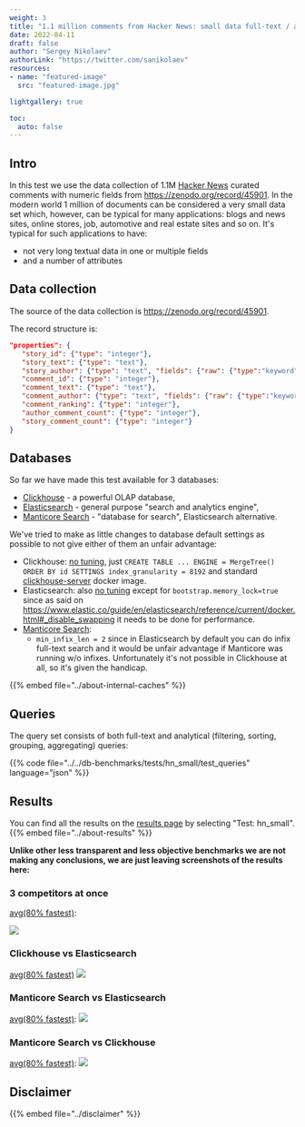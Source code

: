 ```yaml
---
weight: 3
title: "1.1 million comments from Hacker News: small data full-text / analytics test"
date: 2022-04-11
draft: false
author: "Sergey Nikolaev"
authorLink: "https://twitter.com/sanikolaev"
resources:
- name: "featured-image"
  src: "featured-image.jpg"

lightgallery: true

toc:
  auto: false
---
```


## Intro

In this test we use the data collection of 1.1M [Hacker News](https://news.ycombinator.com/) curated comments with numeric fields from https://zenodo.org/record/45901. In the modern world 1 million of documents can be considered a very small data set which, however, can be typical for many applications: blogs and news sites, online stores, job, automotive and real estate sites and so on. It's typical for such applications to have:
* not very long textual data in one or multiple fields
* and a number of attributes

<!--more-->

## Data collection

The source of the data collection is https://zenodo.org/record/45901.

The record structure is:

```json
"properties": {
   "story_id": {"type": "integer"},
   "story_text": {"type": "text"},
   "story_author": {"type": "text", "fields": {"raw": {"type":"keyword"}}},
   "comment_id": {"type": "integer"},
   "comment_text": {"type": "text"},
   "comment_author": {"type": "text", "fields": {"raw": {"type":"keyword"}}},
   "comment_ranking": {"type": "integer"},
   "author_comment_count": {"type": "integer"},
   "story_comment_count": {"type": "integer"}
}
```

## Databases

So far we have made this test available for 3 databases:
* [Clickhouse](https://github.com/ClickHouse/ClickHouse) - a powerful OLAP database,
* [Elasticsearch](https://github.com/elastic/elasticsearch) - general purpose "search and analytics engine",
* [Manticore Search](https://github.com/manticoresoftware/manticoresearch/) - "database for search", Elasticsearch alternative.

We've tried to make as little changes to database default settings as possible to not give either of them an unfair advantage:

* Clickhouse: [no tuning](https://github.com/db-benchmarks/db-benchmarks/blob/main/tests/hn/ch/init), just `CREATE TABLE ... ENGINE = MergeTree() ORDER BY id SETTINGS index_granularity = 8192` and standard [clickhouse-server](https://github.com/db-benchmarks/db-benchmarks/blob/main/docker-compose.yml) docker image.
* Elasticsearch: also [no tuning](https://github.com/db-benchmarks/db-benchmarks/tree/main/tests/hn_small/es/logstash) except for `bootstrap.memory_lock=true` since as said on https://www.elastic.co/guide/en/elasticsearch/reference/current/docker.html#_disable_swapping it needs to be done for performance.
* [Manticore Search](https://github.com/db-benchmarks/db-benchmarks/blob/main/tests/hn/manticore/generate_manticore_config.php):
  - `min_infix_len = 2` since in Elasticsearch by default you can do infix full-text search and it would be unfair advantage if Manticore was running w/o infixes. Unfortunately it's not possible in Clickhouse at all, so it's given the handicap.

{{% embed file="../about-internal-caches" %}}

## Queries

The query set consists of both full-text and analytical (filtering, sorting, grouping, aggregating) queries:

{{% code file="../../db-benchmarks/tests/hn_small/test_queries" language="json" %}}


## Results

You can find all the results on the [results page](/?cache=fast_avg&tests=hn) by selecting "Test: hn_small". {{% embed file="../about-results" %}}

**Unlike other less transparent and less objective benchmarks we are not making any conclusions, we are just leaving screenshots of the results here:**

### 3 competitors at once

[avg(80% fastest)](/?cache=fast_avg&engines=manticoresearch_plain_20220422_066f_da31%2Celasticsearch%2Cclickhouse&tests=hn_small&memory=110000&queries=0%2C1%2C2%2C3%2C4%2C5%2C6%2C7%2C8%2C9%2C10%2C11%2C12%2C13%2C14%2C15%2C16%2C17%2C18%2C19%2C20%2C21%2C22%2C23%2C24%2C25%2C26%2C27):

![](ch_ms_es.png)

### Clickhouse vs Elasticsearch

[avg(80% fastest)](/?cache=fast_avg&engines=elasticsearch%2Cclickhouse&tests=hn_small&memory=110000&queries=0%2C1%2C2%2C3%2C4%2C5%2C6%2C7%2C8%2C9%2C10%2C11%2C12%2C13%2C14%2C15%2C16%2C17%2C18%2C19%2C20%2C21%2C22%2C23%2C24%2C25%2C26%2C27:)
![](ch_es.png)

### Manticore Search vs Elasticsearch

[avg(80% fastest)](/?cache=fast_avg&engines=manticoresearch_plain_20220422_066f_da31%2Celasticsearch&tests=hn_small&memory=110000&queries=0%2C1%2C2%2C3%2C4%2C5%2C6%2C7%2C8%2C9%2C10%2C11%2C12%2C13%2C14%2C15%2C16%2C17%2C18%2C19%2C20%2C21%2C22%2C23%2C24%2C25%2C26%2C27):
![](ms_es.png)

### Manticore Search vs Clickhouse

[avg(80% fastest)](/?cache=fast_avg&engines=manticoresearch_plain_20220422_066f_da31%2Cclickhouse&tests=hn_small&memory=110000&queries=0%2C1%2C2%2C3%2C4%2C5%2C6%2C7%2C8%2C9%2C10%2C11%2C12%2C13%2C14%2C15%2C16%2C17%2C18%2C19%2C20%2C21%2C22%2C23%2C24%2C25%2C26%2C27):
![](ms_ch.png)

## Disclaimer

{{% embed file="../disclaimer" %}}
